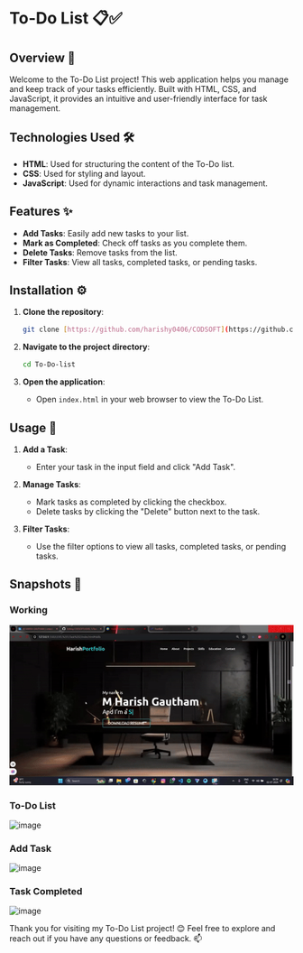 # To-Do List 📋✅

## Overview 📝
Welcome to the To-Do List project! This web application helps you manage and keep track of your tasks efficiently. Built with HTML, CSS, and JavaScript, it provides an intuitive and user-friendly interface for task management.

## Technologies Used 🛠️

- **HTML**: Used for structuring the content of the To-Do list.
- **CSS**: Used for styling and layout.
- **JavaScript**: Used for dynamic interactions and task management.

## Features ✨

- **Add Tasks**: Easily add new tasks to your list.
- **Mark as Completed**: Check off tasks as you complete them.
- **Delete Tasks**: Remove tasks from the list.
- **Filter Tasks**: View all tasks, completed tasks, or pending tasks.

## Installation ⚙️

1. **Clone the repository**:
    ```bash
    git clone [https://github.com/harishy0406/CODSOFT](https://github.com/harishy0406/To-Do-list.git
    ```

2. **Navigate to the project directory**:
    ```bash
    cd To-Do-list
    ```

3. **Open the application**:
    - Open `index.html` in your web browser to view the To-Do List.

## Usage 🚀

1. **Add a Task**:
    - Enter your task in the input field and click "Add Task".

2. **Manage Tasks**:
    - Mark tasks as completed by clicking the checkbox.
    - Delete tasks by clicking the "Delete" button next to the task.

3. **Filter Tasks**:
    - Use the filter options to view all tasks, completed tasks, or pending tasks.

## Snapshots 📸

### Working
![image](https://github.com/harishy0406/CODSOFT/blob/main/LEVEL%201/Task%202/Working.gif)

### To-Do List
![image](https://github.com/harishy0406/CODSOFT/assets/142865295/9cce7bfa-daf7-4e5e-8e6b-5f267a2ff3eb)

### Add Task
![image](https://github.com/harishy0406/CODSOFT/assets/142865295/d4582c84-4bfa-4c30-a64b-0ae22eec4e71)

### Task Completed
![image](https://github.com/harishy0406/CODSOFT/assets/142865295/6f65f0c8-99e0-4f98-8e7d-c3c029a76d1f)


Thank you for visiting my To-Do List project! 😊 Feel free to explore and reach out if you have any questions or feedback. 📫
